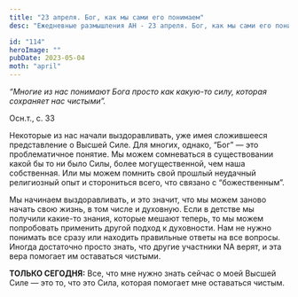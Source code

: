 ```yaml
---
title: "23 апреля. Бог, как мы сами его понимаем"
desc: "Ежедневные размышления АН - 23 апреля. Бог, как мы сами его понимаем"

id: "114"
heroImage: ""
pubDate: 2023-05-04
moth: "april"
---
```


_“Многие из нас понимают Бога просто как какую-то силу, которая сохраняет нас
чистыми”._

Осн.т., с. 33

Некоторые из нас начали выздоравливать, уже имея сложившееся представление о
Высшей Силе. Для многих, однако, “Бог” — это проблематичное понятие. Мы можем
сомневаться в существовании какой бы то ни было Силы, более могущественной,
чем наша собственная. Или мы можем помнить свой прошлый неудачный религиозный
опыт и сторониться всего, что связано с “божественным”.

Мы начинаем выздоравливать, и это значит, что мы можем заново начать свою
жизнь, в том числе и духовную. Если в детстве мы получили какие-то знания,
которые мешают теперь, то мы можем попробовать применить другой подход к
духовности. Нам не нужно понимать все сразу или находить правильные ответы на
все вопросы. Иногда достаточно просто знать, что другие участники NA верят, и
эта вера помогает им оставаться чистыми.

**ТОЛЬКО СЕГОДНЯ:** Все, что мне нужно знать сейчас о моей Высшей Силе — это
то, что это Сила, которая помогает мне оставаться чистым.
